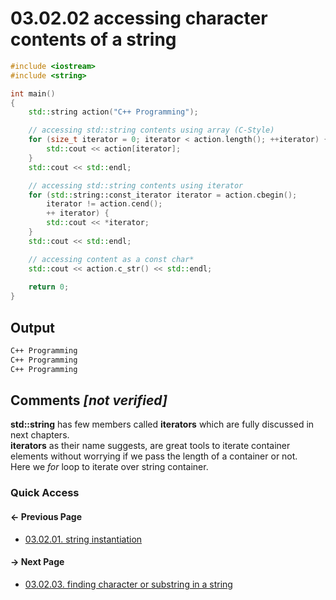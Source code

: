 # 03.02.02 accessing character contents of a string

```cxx
#include <iostream>
#include <string>

int main()
{
    std::string action("C++ Programming");

    // accessing std::string contents using array (C-Style)
    for (size_t iterator = 0; iterator < action.length(); ++iterator) {
        std::cout << action[iterator];
    }
    std::cout << std::endl;

    // accessing std::string contents using iterator
    for (std::string::const_iterator iterator = action.cbegin();
        iterator != action.cend();
        ++ iterator) {
        std::cout << *iterator;
    }
    std::cout << std::endl;

    // accessing content as a const char*
    std::cout << action.c_str() << std::endl;
    
    return 0;
}

```

## Output

```txt
C++ Programming
C++ Programming
C++ Programming
```

## Comments *[not verified]*

**std::string** has few members called **iterators** which are fully discussed in next chapters.  
**iterators** as their name suggests, are great tools to iterate container elements without worrying if we pass the length of a container or not.  
Here we *for* loop to iterate over string container.

### Quick Access

<div class="previous_page pagination">

#### &#8592; Previous Page

* [03.02.01. string instantiation](./../../03.stl/02.string/01.instantiation.md)

</div>
<div class="next_page pagination">

#### &#8594; Next Page

* [03.02.03. finding character or substring in a string](./../../03.stl/02.string/03.substring.md)

</div>
